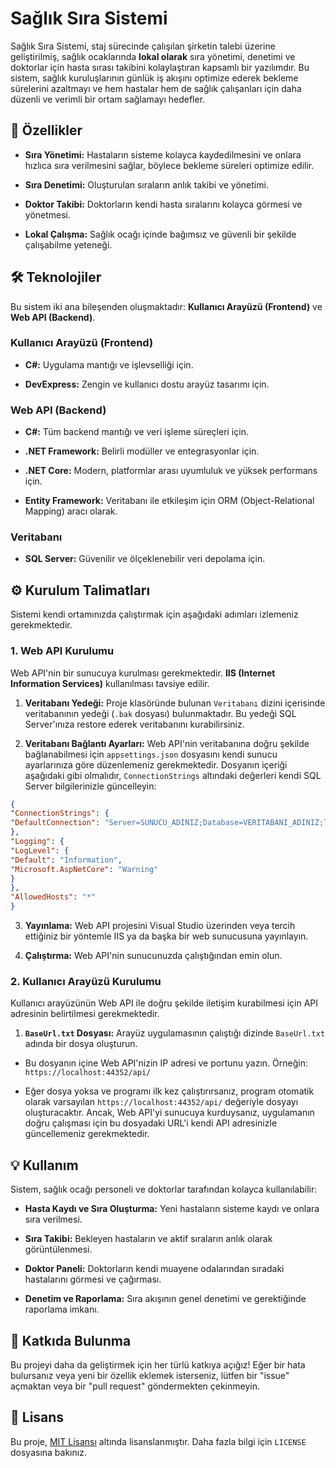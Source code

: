 # Sağlık Sıra Sistemi

Sağlık Sıra Sistemi, staj sürecinde çalışılan şirketin talebi üzerine geliştirilmiş, sağlık ocaklarında **lokal olarak** sıra yönetimi, denetimi ve doktorlar için hasta sırası takibini kolaylaştıran kapsamlı bir yazılımdır. Bu sistem, sağlık kuruluşlarının günlük iş akışını optimize ederek bekleme sürelerini azaltmayı ve hem hastalar hem de sağlık çalışanları için daha düzenli ve verimli bir ortam sağlamayı hedefler.

## 🚀 Özellikler

* **Sıra Yönetimi:** Hastaların sisteme kolayca kaydedilmesini ve onlara hızlıca sıra verilmesini sağlar, böylece bekleme süreleri optimize edilir.

* **Sıra Denetimi:** Oluşturulan sıraların anlık takibi ve yönetimi.

* **Doktor Takibi:** Doktorların kendi hasta sıralarını kolayca görmesi ve yönetmesi.

* **Lokal Çalışma:** Sağlık ocağı içinde bağımsız ve güvenli bir şekilde çalışabilme yeteneği.

## 🛠️ Teknolojiler

Bu sistem iki ana bileşenden oluşmaktadır: **Kullanıcı Arayüzü (Frontend)** ve **Web API (Backend)**.

### Kullanıcı Arayüzü (Frontend)

* **C#:** Uygulama mantığı ve işlevselliği için.

* **DevExpress:** Zengin ve kullanıcı dostu arayüz tasarımı için.

### Web API (Backend)

* **C#:** Tüm backend mantığı ve veri işleme süreçleri için.

* **.NET Framework:** Belirli modüller ve entegrasyonlar için.

* **.NET Core:** Modern, platformlar arası uyumluluk ve yüksek performans için.

* **Entity Framework:** Veritabanı ile etkileşim için ORM (Object-Relational Mapping) aracı olarak.

### Veritabanı

* **SQL Server:** Güvenilir ve ölçeklenebilir veri depolama için.

## ⚙️ Kurulum Talimatları

Sistemi kendi ortamınızda çalıştırmak için aşağıdaki adımları izlemeniz gerekmektedir.

### 1. Web API Kurulumu

Web API'nin bir sunucuya kurulması gerekmektedir. **IIS (Internet Information Services)** kullanılması tavsiye edilir.

1. **Veritabanı Yedeği:** Proje klasöründe bulunan `Veritabanı` dizini içerisinde veritabanının yedeği (`.bak` dosyası) bulunmaktadır. Bu yedeği SQL Server'ınıza restore ederek veritabanını kurabilirsiniz.

2. **Veritabanı Bağlantı Ayarları:** Web API'nin veritabanına doğru şekilde bağlanabilmesi için `appsettings.json` dosyasını kendi sunucu ayarlarınıza göre düzenlemeniz gerekmektedir. Dosyanın içeriği aşağıdaki gibi olmalıdır, `ConnectionStrings` altındaki değerleri kendi SQL Server bilgilerinizle güncelleyin:

```json
{
"ConnectionStrings": {
"DefaultConnection": "Server=SUNUCU_ADINIZ;Database=VERITABANI_ADINIZ;TrustServerCertificate=True;User Id=KULLANICI_ADINIZ;Password=SIFRENIZ;"
},
"Logging": {
"LogLevel": {
"Default": "Information",
"Microsoft.AspNetCore": "Warning"
}
},
"AllowedHosts": "*"
}
```
3. **Yayınlama:** Web API projesini Visual Studio üzerinden veya tercih ettiğiniz bir yöntemle IIS ya da başka bir web sunucusuna yayınlayın.

4. **Çalıştırma:** Web API'nin sunucunuzda çalıştığından emin olun.

### 2. Kullanıcı Arayüzü Kurulumu

Kullanıcı arayüzünün Web API ile doğru şekilde iletişim kurabilmesi için API adresinin belirtilmesi gerekmektedir.

1. **`BaseUrl.txt` Dosyası:** Arayüz uygulamasının çalıştığı dizinde `BaseUrl.txt` adında bir dosya oluşturun.

* Bu dosyanın içine Web API'nizin IP adresi ve portunu yazın. Örneğin: `https://localhost:44352/api/`

* Eğer dosya yoksa ve programı ilk kez çalıştırırsanız, program otomatik olarak varsayılan `https://localhost:44352/api/` değeriyle dosyayı oluşturacaktır. Ancak, Web API'yi sunucuya kurduysanız, uygulamanın doğru çalışması için bu dosyadaki URL'i kendi API adresinizle güncellemeniz gerekmektedir.

## 💡 Kullanım

Sistem, sağlık ocağı personeli ve doktorlar tarafından kolayca kullanılabilir:

* **Hasta Kaydı ve Sıra Oluşturma:** Yeni hastaların sisteme kaydı ve onlara sıra verilmesi.

* **Sıra Takibi:** Bekleyen hastaların ve aktif sıraların anlık olarak görüntülenmesi.

* **Doktor Paneli:** Doktorların kendi muayene odalarından sıradaki hastalarını görmesi ve çağırması.

* **Denetim ve Raporlama:** Sıra akışının genel denetimi ve gerektiğinde raporlama imkanı.

## 🤝 Katkıda Bulunma

Bu projeyi daha da geliştirmek için her türlü katkıya açığız! Eğer bir hata bulursanız veya yeni bir özellik eklemek isterseniz, lütfen bir "issue" açmaktan veya bir "pull request" göndermekten çekinmeyin.

## 📄 Lisans

Bu proje, [MIT Lisansı](https://opensource.org/licenses/MIT) altında lisanslanmıştır. Daha fazla bilgi için `LICENSE` dosyasına bakınız.